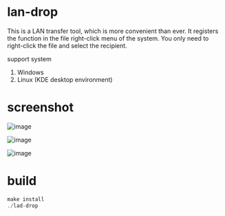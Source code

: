 # lan-drop
This is a LAN transfer tool, which is more convenient than ever. It registers the function in the file right-click menu of the system. You only need to right-click the file and select the recipient.

support system
1. Windows
2. Linux (KDE desktop environment)


# screenshot
![image](https://github.com/houxinlin/lan-drop/assets/38684327/9307e3d7-f541-41d2-a2d0-6da49c78a14c)

![image](https://github.com/houxinlin/lan-drop/assets/38684327/ada56af8-3302-4594-9a48-ce931ec65a7e)

![image](https://github.com/houxinlin/lan-drop/assets/38684327/dc781cc3-be5d-4515-9d1b-8dde0d626c47)

# build
```c
make install
./lad-drop
```
